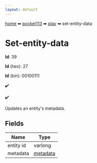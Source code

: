```yaml
---
layout: default
---
```


[home](/) ➡ [pocket113](/protocol/pocket113) ➡ [play](/protocol/pocket113/play) ➡ set-entity-data

# Set-entity-data

**Id**: 39

**Id** (hex): 27

**Id** (bin): 00100111

✔️

✔️

Updates an entity's metadata.

## Fields

Name | Type
---|---
entity id | varlong
metadata | [metadata](/protocol/pocket113/metadata)

